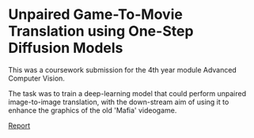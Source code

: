 # Unpaired Game-To-Movie Translation using One-Step Diffusion Models

This was a coursework submission for the 4th year module Advanced Computer Vision. 

The task was to train a deep-learning model that could perform unpaired image-to-image translation, with the down-stream aim of using it to enhance the graphics of the old 'Mafia' videogame. 

[Report](https://mattia-git.github.io/unpaired-game-to-movie-translation/)